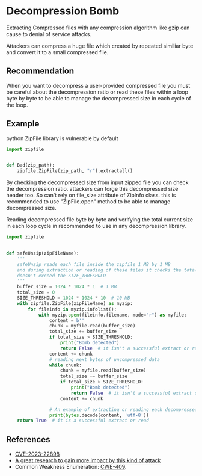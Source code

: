 # Decompression Bomb
Extracting Compressed files with any compression algorithm like gzip can cause to denial of service attacks.

Attackers can compress a huge file which created by repeated similiar byte and convert it to a small compressed file.


## Recommendation
When you want to decompress a user-provided compressed file you must be careful about the decompression ratio or read these files within a loop byte by byte to be able to manage the decompressed size in each cycle of the loop.


## Example
python ZipFile library is vulnerable by default


```python
import zipfile


def Bad(zip_path):
    zipfile.ZipFile(zip_path, "r").extractall()

```
By checking the decompressed size from input zipped file you can check the decompression ratio. attackers can forge this decompressed size header too. So can't rely on file_size attribute of ZipInfo class. this is recommended to use "ZipFile.open" method to be able to manage decompressed size.

Reading decompressed file byte by byte and verifying the total current size in each loop cycle in recommended to use in any decompression library.


```python
import zipfile


def safeUnzip(zipFileName):
    '''
    safeUnzip reads each file inside the zipfile 1 MB by 1 MB
    and during extraction or reading of these files it checks the total decompressed size
    doesn't exceed the SIZE_THRESHOLD
    '''
    buffer_size = 1024 * 1024 * 1  # 1 MB
    total_size = 0
    SIZE_THRESHOLD = 1024 * 1024 * 10  # 10 MB
    with zipfile.ZipFile(zipFileName) as myzip:
        for fileinfo in myzip.infolist():
            with myzip.open(fileinfo.filename, mode="r") as myfile:
                content = b''
                chunk = myfile.read(buffer_size)
                total_size += buffer_size
                if total_size > SIZE_THRESHOLD:
                    print("Bomb detected")
                    return False  # it isn't a successful extract or read
                content += chunk
                # reading next bytes of uncompressed data
                while chunk:
                    chunk = myfile.read(buffer_size)
                    total_size += buffer_size
                    if total_size > SIZE_THRESHOLD:
                        print("Bomb detected")
                        return False  # it isn't a successful extract or read
                    content += chunk

                # An example of extracting or reading each decompressed file here
                print(bytes.decode(content, 'utf-8'))
    return True  # it is a successful extract or read

```

## References
* [CVE-2023-22898](https://nvd.nist.gov/vuln/detail/CVE-2023-22898)
* [A great research to gain more impact by this kind of attack](https://www.bamsoftware.com/hacks/zipbomb/)
* Common Weakness Enumeration: [CWE-409](https://cwe.mitre.org/data/definitions/409.html).

